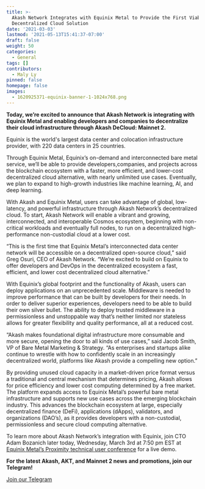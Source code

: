 ```yaml
---
title: >-
  Akash Network Integrates with Equinix Metal to Provide the First Viable
  Decentralized Cloud Solution
date: '2021-03-03'
lastmod: '2021-05-13T15:41:37-07:00'
draft: false
weight: 50
categories:
  - General
tags: []
contributors:
  - Maly Ly
pinned: false
homepage: false
images:
  - 1620925371-equinix-banner-1-1024x768.png
---
```

  
**Today, we’re excited to announce that Akash Network is integrating with Equinix Metal and enabling developers and companies to decentralize their cloud infrastructure through Akash DeCloud: Mainnet 2.**  

Equinix is the world's largest data center and colocation infrastructure provider, with 220 data centers in 25 countries.   

Through Equinix Metal, Equinix’s on-demand and interconnected bare metal service, we’ll be able to provide developers,companies, and projects across the blockchain ecosystem with a faster, more efficient, and lower-cost decentralized cloud alternative, with nearly unlimited use cases. Eventually, we plan to expand to high-growth industries like machine learning, AI, and deep learning.  

With Akash and Equinix Metal, users can take advantage of global, low-latency, and powerful infrastructure through Akash Network’s decentralized cloud. To start, Akash Network will enable a vibrant and growing, interconnected, and interoperable Cosmos ecosystem, beginning with non-critical workloads and eventually full nodes, to run on a decentralized high-performance non-custodial cloud at a lower cost.   

“This is the first time that Equinix Metal’s interconnected data center network will be accessible on a decentralized open-source cloud,” said Greg Osuri, CEO of Akash Network. “We’re excited to build on Equinix to offer developers and DevOps in the decentralized ecosystem a fast, efficient, and lower cost decentralized cloud alternative.”   

With Equinix’s global footprint and the functionality of Akash, users can deploy applications on an unprecedented scale. Middleware is needed to improve performance that can be built by developers for their needs. In order to deliver superior experiences, developers need to be able to build their own silver bullet. The ability to deploy trusted middleware in a permissionless and unstoppable way that’s neither limited nor stateless allows for greater flexibility and quality performance, all at a reduced cost.   

“Akash makes foundational digital infrastructure more consumable and more secure, opening the door to all kinds of use cases,” said Jacob Smith, VP of Bare Metal Marketing & Strategy. “As enterprises and startups alike continue to wrestle with how to confidently scale in an increasingly decentralized world, platforms like Akash provide a compelling new option.”  

By providing unused cloud capacity in a market-driven price format versus a traditional and central mechanism that determines pricing, Akash allows for price efficiency and lower cost computing determined by a free market. The platform expands access to Equinix Metal’s powerful bare metal infrastructure and supports new use cases across the emerging blockchain industry. This advances the blockchain ecosystem at large, especially decentralized finance (DeFi), applications (dApps), validators, and organizations (DAO’s), as it provides developers with a non-custodial, permissionless and secure cloud computing alternative.  

To learn more about Akash Network’s integration with Equinix, join CTO Adam Bozanich later today, Wednesday, March 3rd at 7:50 pm EST at [Equinix Metal’s Proximity technical user conference](https://metal.equinix.com/proximity/) for a live demo.   
  
  

**For the latest Akash, AKT, and Mainnet 2 news and promotions, join our Telegram!**  

[Join our Telegram](https://t.me/AkashNW)